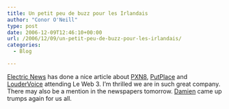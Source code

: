 ```yaml
---
title: Un petit peu de buzz pour les Irlandais
author: "Conor O'Neill"
type: post
date: 2006-12-09T12:46:10+00:00
url: /2006/12/09/un-petit-peu-de-buzz-pour-les-irlandais/
categories:
  - Blog

---
```

[Electric News][1] has done a nice article about [PXN8][2], [PutPlace][3] and [LouderVoice][4] attending Le Web 3. I&#8217;m thrilled we are in such great company. There may also be a mention in the newspapers tomorrow. [Damien][5] came up trumps again for us all.

 [1]: http://www.enn.ie/frontpage/news-9856206.html
 [2]: http://www.pxn8.com/
 [3]: http://www.putplace.com/
 [4]: http://www.loudervoice.com/
 [5]: http://www.mulley.net/
